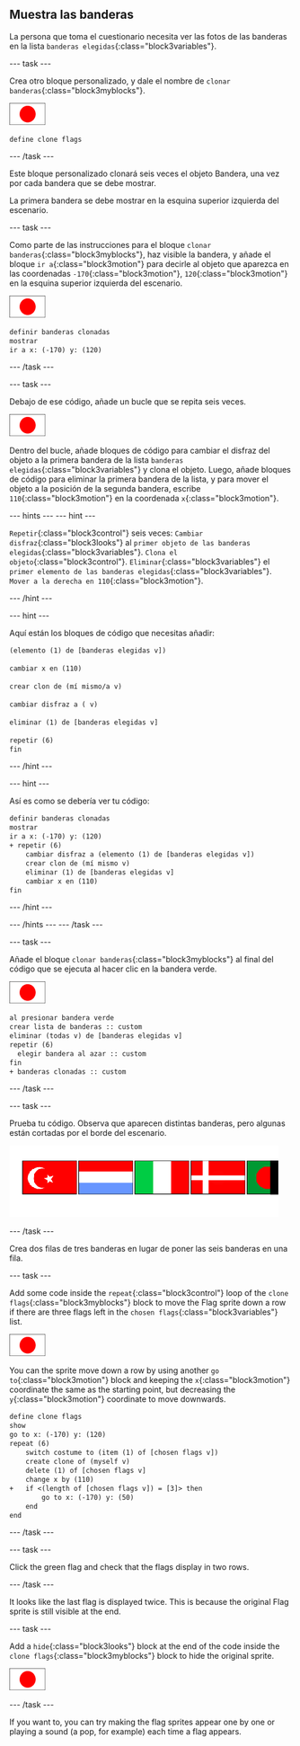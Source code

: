 ## Muestra las banderas

La persona que toma el cuestionario necesita ver las fotos de las banderas en la lista `banderas elegidas`{:class="block3variables"}.

\--- task \---

Crea otro bloque personalizado, y dale el nombre de `clonar banderas`{:class="block3myblocks"}.

![Flag sprite](images/flag-sprite.png)

```blocks3
define clone flags
```

\--- /task \---

Este bloque personalizado clonará seis veces el objeto Bandera, una vez por cada bandera que se debe mostrar.

La primera bandera se debe mostrar en la esquina superior izquierda del escenario.

\--- task \---

Como parte de las instrucciones para el bloque `clonar banderas`{:class="block3myblocks"}, haz visible la bandera, y añade el bloque `ir a`{:class="block3motion"} para decirle al objeto que aparezca en las coordenadas `-170`{:class="block3motion"}, `120`{:class="block3motion"} en la esquina superior izquierda del escenario.

![Flag sprite](images/flag-sprite.png)

```blocks3
definir banderas clonadas
mostrar
ir a x: (-170) y: (120)
```

\--- /task \---

\--- task \---

Debajo de ese código, añade un bucle que se repita seis veces.

![Flag sprite](images/flag-sprite.png)

Dentro del bucle, añade bloques de código para cambiar el disfraz del objeto a la primera bandera de la lista `banderas elegidas`{:class="block3variables"} y clona el objeto. Luego, añade bloques de código para eliminar la primera bandera de la lista, y para mover el objeto a la posición de la segunda bandera, escribe `110`{:class="block3motion"} en la coordenada `x`{:class="block3motion"}.

\--- hints \--- \--- hint \---

`Repetir`{:class="block3control"} seis veces: `Cambiar disfraz`{:class="block3looks"} al `primer objeto de las banderas elegidas`{:class="block3variables"}. `Clona el objeto`{:class="block3control"}. `Eliminar`{:class="block3variables"} el `primer elemento de las banderas elegidas`{:class="block3variables"}. `Mover a la derecha en 110`{:class="block3motion"}.

\--- /hint \---

\--- hint \---

Aquí están los bloques de código que necesitas añadir:

```blocks3
(elemento (1) de [banderas elegidas v])

cambiar x en (110)

crear clon de (mí mismo/a v)

cambiar disfraz a ( v)

eliminar (1) de [banderas elegidas v]

repetir (6)
fin
```

\--- /hint \---

\--- hint \---

Así es como se debería ver tu código:

```blocks3
definir banderas clonadas
mostrar
ir a x: (-170) y: (120)
+ repetir (6)
    cambiar disfraz a (elemento (1) de [banderas elegidas v])
    crear clon de (mí mismo v)
    eliminar (1) de [banderas elegidas v]
    cambiar x en (110)
fin
```

\--- /hint \---

\--- /hints \--- \--- /task \---

\--- task \---

Añade el bloque `clonar banderas`{:class="block3myblocks"} al final del código que se ejecuta al hacer clic en la bandera verde.

![Flag sprite](images/flag-sprite.png)

```blocks3
al presionar bandera verde
crear lista de banderas :: custom
eliminar (todas v) de [banderas elegidas v]
repetir (6)
  elegir bandera al azar :: custom
fin
+ banderas clonadas :: custom
```

\--- /task \---

\--- task \---

Prueba tu código. Observa que aparecen distintas banderas, pero algunas están cortadas por el borde del escenario.

![Flags go off the screen](images/flags-off-the-screen.png)

\--- /task \---

Crea dos filas de tres banderas en lugar de poner las seis banderas en una fila.

\--- task \---

Add some code inside the `repeat`{:class="block3control"} loop of the `clone flags`{:class="block3myblocks"} block to move the Flag sprite down a row if there are three flags left in the `chosen flags`{:class="block3variables"} list.

![Flag sprite](images/flag-sprite.png)

You can the sprite move down a row by using another `go to`{:class="block3motion"} block and keeping the `x`{:class="block3motion"} coordinate the same as the starting point, but decreasing the `y`{:class="block3motion"} coordinate to move downwards.

```blocks3
define clone flags
show
go to x: (-170) y: (120)
repeat (6)
    switch costume to (item (1) of [chosen flags v])
    create clone of (myself v)
    delete (1) of [chosen flags v]
    change x by (110)
+   if <(length of [chosen flags v]) = [3]> then
        go to x: (-170) y: (50)
    end
end
```

\--- /task \---

\--- task \---

Click the green flag and check that the flags display in two rows.

\--- /task \---

It looks like the last flag is displayed twice. This is because the original Flag sprite is still visible at the end.

\--- task \---

Add a `hide`{:class="block3looks"} block at the end of the code inside the `clone flags`{:class="block3myblocks"} block to hide the original sprite.

![Flag sprite](images/flag-sprite.png)

\--- /task \---

If you want to, you can try making the flag sprites appear one by one or playing a sound (a pop, for example) each time a flag appears.